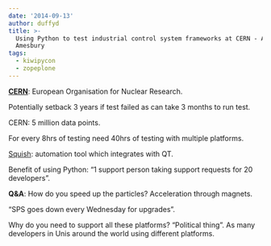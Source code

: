 ```yaml
---
date: '2014-09-13'
author: duffyd
title: >-
  Using Python to test industrial control system frameworks at CERN - Andrew
  Amesbury
tags:
  - kiwipycon
  - zopeplone
---
```


**[CERN](https://href.li/?http://home.web.cern.ch)**: European Organisation for Nuclear Research.

Potentially setback 3 years if test failed as can take 3 months to run test.

CERN: 5 million data points.

For every 8hrs of testing need 40hrs of testing with multiple platforms.

[Squish](https://href.li/?http://www.froglogic.com/squish/gui-testing/): automation tool which integrates with QT.

Benefit of using Python: “1 support person taking support requests for 20 developers”.

**Q&A**: How do you speed up the particles? Acceleration through magnets.

“SPS goes down every Wednesday for upgrades”.

Why do you need to support all these platforms? “Political thing”. As many developers in Unis around the world using different platforms.
